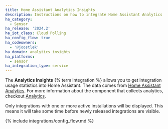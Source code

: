 ```yaml
---
title: Home Assistant Analytics Insights
description: Instructions on how to integrate Home Assistant Analytics Insights within Home Assistant.
ha_category:
  - Sensor
ha_release: '2024.2'
ha_iot_class: Cloud Polling
ha_config_flow: true
ha_codeowners:
  - '@joostlek'
ha_domain: analytics_insights
ha_platforms:
  - sensor
ha_integration_type: service
---
```


The **Analytics Insights** {% term integration %} allows you to get integration usage statistics into Home Assistant.
The data comes from [Home Assistant Analytics](https://analytics.home-assistant.io/).
For more information about the component that collects analytics, checkout [Analytics](/analytics).

Only integrations with one or more active installations will be displayed. This means it will take some time before newly released integrations are visible.

{% include integrations/config_flow.md %}
